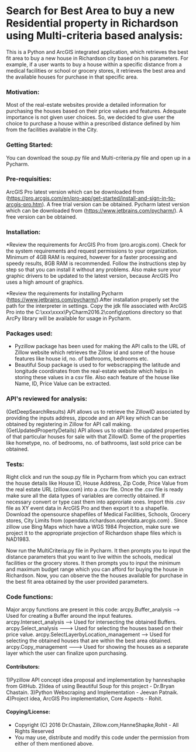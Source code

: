 # Search for Best Area to buy a new Residential property in Richardson using Multi-criteria based analysis:
This is a Python and ArcGIS integrated application, which retrieves the best fit area to buy a new house in Richardson city based on his parameters. For example, if a user wants to buy a house within a specific distance from a medical facilities or school or grocery stores, it retrieves the best area and the available houses for purchase in that specific area.

### Motivation:
Most of the real-estate websites provide a detailed information for purchasing the houses based on their price values and features. Adequate importance is not given user choices. So, we decided to give user the choice to purchase a house within a prescribed distance defined by him from the facilities available in the City.

### Getting Started:
You can download the soup.py file and Multi-criteria.py file and open up in a Pycharm.

### Pre-requisities:
ArcGIS Pro latest version which can be downloaded from (https://pro.arcgis.com/en/pro-app/get-started/install-and-sign-in-to-arcgis-pro.htm). A free trial version can be obtained.
Pycharm latest version which can be downloaded from (https://www.jetbrains.com/pycharm/). A free version can be obtained.

### Installation:
*Review the requirements for ArcGIS Pro from (pro.arcgis.com). Check for the system requirements and request permissions to your organization. Minimum of 4GB RAM is required, however for a faster processing and speedy results, 8GB RAM is recommended. Follow the instructions step by step so that you can install it without any problems. Also make sure your graphic drivers to be updated to the latest version, because ArcGIS Pro uses a high amount of graphics.

*Review the requirements for installing Pycharm (https://www.jetbrains.com/pycharm/).After installation properly set the path for the interpreter in settings. Copy the jdk file associated with ArcGIS Pro into the C:\xxx\xxxx\PyCharm2016.2\config\options directory so that ArcPy library will be available for usage in Pycharm.

### Packages used:
* Pyzillow package has been used for making the API calls to the URL of Zillow website which retrieves the Zillow id and some of the house features like house id, no. of bathrooms, bedrooms etc.
* Beautiful Soup package is used to for webscrapping the latitude and longitude coordinates from the real-estate website which helps in storing these values in a csv file. Also each feature of the house like Name, ID, Price Value can be extracted.

### API's reviewed for analysis:
(GetDeepSearchResults) API allows us to retrieve the ZillowID associated by providing the inputs address, zipcode and an API key which can be obtained by registering in Zillow for API call making.
(GetUpdatedPropertyDetails) API allows us to obtain the updated properties of that particular houses for sale with that ZillowID. Some of the properties like hometype, no. of bedrooms, no. of bathrooms, last sold price can be obtained.

### Tests:
Right click and run the soup.py file in Pycharm from which you can extract the house details like House ID, House Address, Zip Code, Price Value from the real estate URL (zillow.com) into a .csv file. Once the .csv file is ready make sure all the data types of variables are correctly obtained. If necessary convert or type cast them into approriate ones. Import this .csv file as XY event data in ArcGIS Pro and then export it to a shapefile. Download the opensource shapefiles of Medical Facilities, Schools, Grocery stores, City Limits from (opendata.richardson.opendata.arcgis.com) . Since zillow use Bing Maps which have a WGS 1984 Projection, make sure we project it to the appropriate projection of Richardson shape files which is NAD1983. 

Now run the MultiCriteria.py file in Pycharm. It then prompts you to input the distance parameters that you want to live within the schools, medical facilities or the grocery stores. It then prompts you to input the minimum and maximum budget range which you can afford for buying the house in Richardson. Now, you can observe the  the houses available for purchase in the best fit area obtained by the user provided parameters.

### Code functions:
Major arcpy functions are present in this code:
arcpy.Buffer_analysis --> Used for creating a Buffer around the input features.
arcpy.Intersect_analysis --> Used for intersecting the obtained Buffers.
arcpy.Select_analysis ---> Used for selecting the houses based on their price value.
arcpy.SelectLayerbyLocation_management --> Used for selecting the obtained houses that are within the best area obtained.
arcpy.Copy_management ---> Used for showing the houses as a separate layer which the user can finalize upon purchasing.


#### Contributors:
1)Pyzillow API concept idea proposal and implementation by hanneshapke from GitHub.
2)Idea of using Beautiful Soup for this project - Dr.Bryan Chastain.
3)Python Webscraping and Implementation - Jeevan Patnaik.
4)Project idea, ArcGIS Pro implementation, Core Aspects - Rohit.

#### Copying/License:
 * Copyright (C) 2016 Dr.Chastain, Zillow.com,HanneShapke,Rohit - All Rights Reserved
 * You may use, distribute and modify this code under the permission from either of them mentioned above. 



